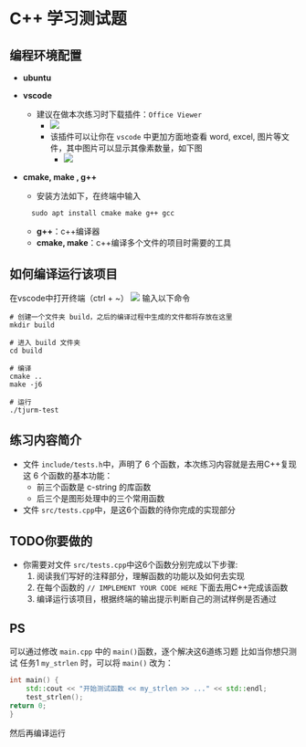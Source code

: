 # C++ 学习测试题

## 编程环境配置

- **ubuntu**
- **vscode**

  - 建议在做本次练习时下载插件：`Office Viewer`
    - ![](assets/README/image-20221013153239194.png)
    - 该插件可以让你在 `vscode` 中更加方面地查看 word, excel, 图片等文件，其中图片可以显示其像素数量，如下图
      - ![](assets/README/image-20221013153423872.png)
- **cmake, make , g++**

  - 安装方法如下，在终端中输入

  ```shell
  	sudo apt install cmake make g++ gcc
  ```

  - **g++**：c++编译器
  - **cmake, make**：c++编译多个文件的项目时需要的工具

## 如何编译运行该项目

在vscode中打开终端（ctrl + ~）
![](assets/README/image-20221013153826263.png)
输入以下命令

```shell
# 创建一个文件夹 build，之后的编译过程中生成的文件都将存放在这里
mkdir build

# 进入 build 文件夹
cd build

# 编译
cmake ..
make -j6

# 运行
./tjurm-test
```

## 练习内容简介

- 文件 `include/tests.h`中，声明了 6 个函数，本次练习内容就是去用C++复现这 6 个函数的基本功能：
  - 前三个函数是 c-string 的库函数
  - 后三个是图形处理中的三个常用函数
- 文件 `src/tests.cpp`中，是这6个函数的待你完成的实现部分

## TODO你要做的

- 你需要对文件 `src/tests.cpp`中这6个函数分别完成以下步骤:
  1. 阅读我们写好的注释部分，理解函数的功能以及如何去实现
  2. 在每个函数的 `// IMPLEMENT YOUR CODE HERE` 下面去用C++完成该函数
  3. 编译运行该项目，根据终端的输出提示判断自己的测试样例是否通过

## PS

可以通过修改 `main.cpp` 中的 `main()`函数，逐个解决这6道练习题
比如当你想只测试 任务1 `my_strlen` 时，可以将 `main()` 改为：

```c++
int main() {
	std::cout << "开始测试函数 << my_strlen >> ..." << std::endl;
	test_strlen();
return 0;
}
```

然后再编译运行
